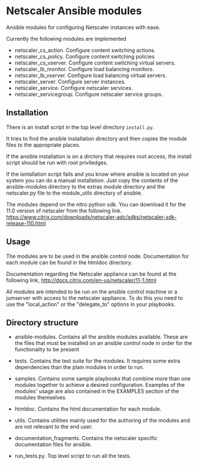 # Netscaler Ansible modules

Ansible modules for configuring Netscaler instances with ease.


Currently the following modules are implemented

* netscaler\_cs\_action. Configure content switching actions.
* netscaler\_cs\_policy. Configure content switching policies
* netscaler\_cs\_vserver. Configure content swtiching virtual servers.
* netscaler\_lb\_monitor. Configure load balancing monitors.
* netscaler\_lb\_vserver. Configure load balancing virtual servers.
* netscaler\_server. Configure server instances.
* netscaler\_service. Configure netscaler services.
* netscaler\_servicegroup. Configure netscaler service groups.


## Installation

There is an install script in the top level directory ```install.py```.

It tries to find the ansible installation directory and then copies the module files to the appropriate places.

If the ansible installation is on a dirctory that requires root access, the install script should be run with root priviledges.

If the isntallation script fails and you know where ansible is located on your system you can do a manual installation.
Just copy the contents of the ansible-modules directory to the extras module directory and the netscaler.py file to the module_utils directory of ansible.

The modules depend on the nitro python sdk. You can download it for the 11.0 version of netscaler from the following link. https://www.citrix.com/downloads/netscaler-adc/sdks/netscaler-sdk-release-110.html

## Usage

The modules are to be used in the ansible control node. Documentation for each module can be found in the htmldoc directory.

Documentation regarding the Netscaler appliance can be found at the following link, http://docs.citrix.com/en-us/netscaler/11-1.html

All modules are intended to be run on the ansible control machine or a jumserver with access to the netscaler appliance.
To do this you need to use the "local_action" or the "delegate_to" options in your playbooks.

## Directory structure

* ansible-modules. Contains all the ansible modules available. These are the files that must be installed on an ansible control node in order for the functionality to be present

* tests. Contains the test suite for the modules. It requires some extra dependencies than the plain modules in order to run.

* samples. Contains some sample playbooks that combine more than one modules together to achieve a desired configuration.
Examples of the modules' usage are also contained in the EXAMPLES section of the modules themselves.

* htmldoc. Contains the html documentation for each module.

* utils. Contains utilities mainly used for the authoring of the modules and are not relevant to the end user.

* documentation_fragments. Contains the netscaler specific documentation files for ansible.

* run_tests.py. Top level script to run all the tests.
